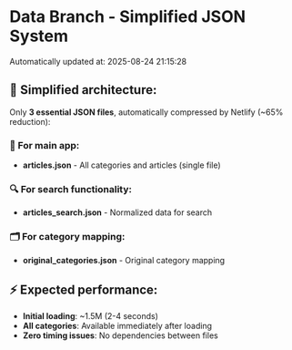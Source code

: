 # Data Branch - Simplified JSON System
Automatically updated at: 2025-08-24 21:15:28

## 🎯 Simplified architecture:
Only **3 essential JSON files**, automatically compressed by Netlify (~65% reduction):

### 📱 For main app:
- **articles.json** - All categories and articles (single file)

### 🔍 For search functionality:
- **articles_search.json** - Normalized data for search

### 🗂️ For category mapping:
- **original_categories.json** - Original category mapping

## ⚡ Expected performance:
- **Initial loading**: ~1.5M (2-4 seconds)
- **All categories**: Available immediately after loading
- **Zero timing issues**: No dependencies between files
